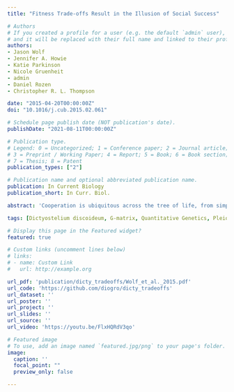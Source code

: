 ```yaml
---
title: "Fitness Trade-offs Result in the Illusion of Social Success"

# Authors
# If you created a profile for a user (e.g. the default `admin` user), write the username (folder name) here 
# and it will be replaced with their full name and linked to their profile.
authors:
- Jason Wolf
- Jennifer A. Howie
- Katie Parkinson
- Nicole Gruenheit
- admin
- Daniel Rozen
- Christopher R. L. Thompson

date: "2015-04-20T00:00:00Z"
doi: "10.1016/j.cub.2015.02.061"

# Schedule page publish date (NOT publication's date).
publishDate: "2021-08-11T00:00:00Z"

# Publication type.
# Legend: 0 = Uncategorized; 1 = Conference paper; 2 = Journal article;
# 3 = Preprint / Working Paper; 4 = Report; 5 = Book; 6 = Book section;
# 7 = Thesis; 8 = Patent
publication_types: ["2"]

# Publication name and optional abbreviated publication name.
publication: In Current Biology
publication_short: In Curr. Biol.

abstract: 'Cooperation is ubiquitous across the tree of life, from simple microbes to the complex social systems of animals. Individuals cooperate by engaging in costly behaviors that can be exploited by other individuals who benefit by avoiding these associated costs. Thus, if successful exploitation of social partners during cooperative interactions increases relative fitness, then we expect selection to lead to the emergence of a single optimal winning strategy in which individuals maximize their gain from cooperation while minimizing their associated costs. Such social "cheating" appears to be widespread in nature, including in several microbial systems, but despite the fitness advantages favoring social cheating, populations tend to harbor significant variation in social success rather than a single optimal winning strategy. Using the social amoeba Dictyostelium discoideum, we provide a possible explanation for the coexistence of such variation. We find that genotypes typically designated as "cheaters" because they produce a disproportionate number of spores in chimeric fruiting bodies do not actually gain higher fitness as a result of this apparent advantage because they produce smaller, less viable spores than putative "losers." As a consequence of this trade-off between spore number and viability, genotypes with different spore production strategies, which give the appearance of differential social success, ultimately have similar realized fitness. These findings highlight the limitations of using single fitness proxies in evolutionary studies and suggest that interpreting social trait variation in terms of strategies like cheating or cooperating may be misleading unless these behaviors are considered in the context of the true multidimensional nature of fitness.'

tags: [Dictyostelium discoideum, G-matrix, Quantitative Genetics, Pleiotropy, Trade-offs, Altruism, Cooperation, Cheating, Social evolution]

# Display this page in the Featured widget?
featured: true

# Custom links (uncomment lines below)
# links:
# - name: Custom Link
#   url: http://example.org

url_pdf: 'publication/dicty_tradeoffs/Wolf_et_al._2015.pdf'
url_code: 'https://github.com/diogro/dicty_tradeoffs'
url_dataset: ''
url_poster: ''
url_project: ''
url_slides: ''
url_source: ''
url_video: 'https://youtu.be/FlxHQRdV3qo'

# Featured image
# To use, add an image named `featured.jpg/png` to your page's folder. 
image:
  caption: ''
  focal_point: ""
  preview_only: false

---
```

